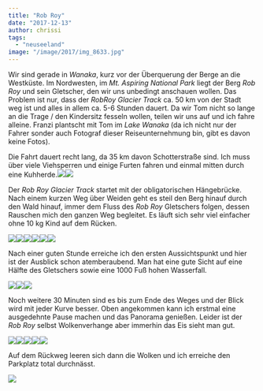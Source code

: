 ```yaml
---
title: "Rob Roy"
date: "2017-12-13"
author: chrissi
tags: 
  - "neuseeland"
image: "/image/2017/img_8633.jpg"
---
```


Wir sind gerade in _Wanaka_, kurz vor der Überquerung der Berge an die Westküste. Im Nordwesten, im _Mt. Aspiring National Park_ liegt der Berg _Rob Roy_ und sein Gletscher, den wir uns unbedingt anschauen wollen. Das Problem ist nur, dass der _RobRoy Glacier Track_ ca. 50 km von der Stadt weg ist und alles in allem ca. 5-6 Stunden dauert. Da wir Tom nicht so lange an die Trage / den Kindersitz fesseln wollen, teilen wir uns auf und ich fahre alleine. Franzi plantscht mit Tom im _Lake Wanaka_ (da ich nicht nur der Fahrer sonder auch Fotograf dieser Reiseunternehmung bin, gibt es davon keine Fotos).

Die Fahrt dauert recht lang, da 35 km davon Schotterstraße sind. Ich muss über viele Viehsperren und einige Furten fahren und einmal mitten durch eine Kuhherde.![](/images/2017/img_8568-1.jpg)![](/images/2017/img_8569-1.jpg)

Der _Rob Roy Glacier Track_ startet mit der obligatorischen Hängebrücke. Nach einem kurzen Weg über Weiden geht es steil den Berg hinauf durch den Wald hinauf, immer dem Fluss des _Rob Roy_ Gletschers folgen, dessen Rauschen mich den ganzen Weg begleitet. Es läuft sich sehr viel einfacher ohne 10 kg Kind auf dem Rücken.

![](/images/2017/img_8583-3.jpg)![](/images/2017/img_8587-2.jpg)![](/images/2017/img_8591-2.jpg)![](/images/2017/img_8592-2.jpg)![](/images/2017/img_8602-2.jpg)![](/images/2017/img_8598-1.jpg)

Nach einer guten Stunde erreiche ich den ersten Aussichtspunkt und hier ist der Ausblick schon atemberaubend. Man hat eine gute Sicht auf eine Hälfte des Gletschers sowie eine 1000 Fuß hohen Wasserfall.

![](/images/2017/img_8615-2.jpg)![](/images/2017/img_8618-2.jpg)![](/images/2017/img_8620-2.jpg)

Noch weitere 30 Minuten sind es bis zum Ende des Weges und der Blick wird mit jeder Kurve besser. Oben angekommen kann ich erstmal eine ausgedehnte Pause machen und das Panorama genießen. Leider ist der _Rob Roy_ selbst Wolkenverhange aber immerhin das Eis sieht man gut.

![](/images/2017/img_8633.jpg)![](/images/2017/img_8639.jpg)![](/images/2017/img_8635.jpg)![](/images/2017/img_8640.jpg)![](/images/2017/img_8647.jpg)

Auf dem Rückweg leeren sich dann die Wolken und ich erreiche den Parkplatz total durchnässt.

![](/images/2017/img_8653.jpg)

